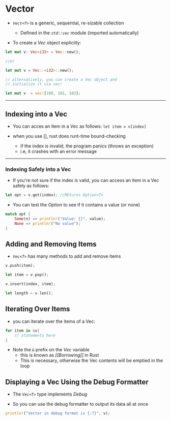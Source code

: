# Vector

- *`Vect<T>`* is a generic, sequential, re-sizable collection
	- Defined in the *`std::vec`* module (imported automatically)

- To create a *Vec* object explicitly:
```rust
let mut v: Vec<i32> = Vec::new();

//or 

let mut v = Vec::<i32>::new();

// alternatively, you can create a Vec object and
// initialize it via vec!

let mut v  = vec![100, 101, 102];
```

---

## Indexing into a Vec

- You can acces an item in a *Vec* as follows:
	`let item = v[index]`

- when you use [], rust does runt-time bound-checking
	- if the index is invalid, the program panics (throws an exception)
	- i.e, it crashes with an error message

---
### Indexing Safely into a Vec

- If you're not sure if the index is valid, you can access an item in a Vec safely as follows:
```rust
let opt = v.get(index); //REturns Option<T>
```

- You can test the *Option* to see if it contains a value (or none)

```rust
match opt {
	Some(n) => println!("Value: {}", value);
	None => println!("No value");
}
```

## Adding and Removing Items

- *`Vec<T>`* has many methods to add and remove items
```rust
v.push(item);

let item = v.pop();

v.insert(index, item);

let length = v.len();
```

## Iterating Over Items

- you can iterate over the items of a Vec:
```rust
for item in &v{
	// statements here
}
```

- Note the *`&`* prefix on the *Vec* variable
	- this is known as *[[Borrowing]]* in Rust
	- This is necessary, otherwise the Vec contents will be emptied in the loop

## Displaying a Vec Using the Debug Formatter

- The *`Vec<T>`* type implements *Debug*

- So you can use the debug formatter to output its data all at once
```rust
println!("Vector in debug format is {:?}", v);
```